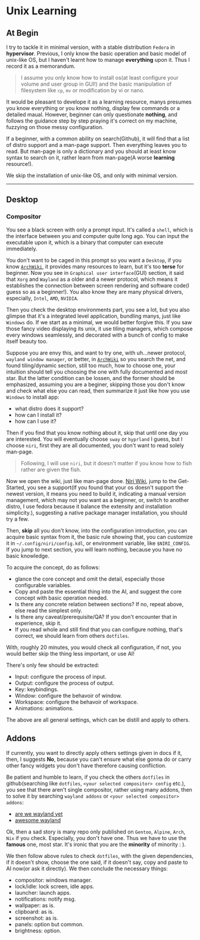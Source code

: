 # Unix Learning

## At Begin

I try to tackle it in minimal version, with a stable distribution `Fedora` in **hypervisor**. Previous, I only know the basic operation and basic model of unix-like OS, but I haven't learnt how to manage **everything** upon it. Thus I record it as a memorandum.

> I assume you only know how to install os(at least configure your volume and user group in GUI!) and the basic manipulation of filesystem like `cp`, `mv` or modification by vi or nano.

It would be pleasant to develope it as a learning resource, manys presumes you know everything or you know nothing, display few commands or a detailed maual. However, beginner can only questionate **nothing**, and follows the guidance step by step praying it's correct on my machine, fuzzying on those messy configuration.

If a beginner, with a common ability on search(Github), it will find that a list of distro support and a man-page support. Then everything leaves you to read. But man-page is only a dictionary and you should at least know syntax to search on it, rather learn from man-page(A worse **learning** resource!).

We skip the installation of unix-like OS, and only with minimal version.

---

## Desktop

### Compositor

You see a black screen with only a prompt input. It's called a `shell`, which is the interface between you and computer quite long ago. You can input the executable upon it, which is a binary that computer can execute immediately.

You don't want to be caged in this prompt so you want a `Desktop`, if you know [`ArchWiki`](https://wiki.archlinux.org/title/General_recommendations#Booting), it provides many resources to learn, but it's too **terse** for beginner. Now you see in `Graphical user interface`(GUI) section, it said that `Xorg` and `Wayland` as a older and a newer protocol, which means it establishes the connection between screen rendering and software code(I guess so as a beginner!). You also know they are many physical drivers, especially, `Intel`, `AMD`, `NVIDIA`.

Then you check the desktop environments part, you see a lot, but you also glimpse that it's a integrated level application, bundling manys, just like `Windows` do. If we start as a minimal, we would better forgive this. If you
saw those fancy video displaying its unix, it use tiling managers, which compose every windows seamlessly, and decorated with a bunch of config to make itself beauty too.

Suppose you are envy this, and want to try one, with uh...newer protocol, `wayland window manager`, or better, in [`ArchWiki`](https://wiki.archlinux.org/title/Wayland) so you search the net, and found tiling/dynamic section, still too much, how to choose one, your intuition should tell you choosing the one with fully documented and most star. But the latter condition can be lossen, and the former should be emphasized, assuming you are a beginer, skipping those you don't know and check what else you can read, then summarize it just like how you use `Windows` to install app:

- what distro does it support?
- how can I install it?
- how can I use it?

Then if you find that you know nothing about it, skip that until one day you are interested. You will eventually choose `sway` or `hyprland` I guess, but I choose `niri`, first they are all documented, you don't want to read solely man-page.

> Following, I will use `niri`, but it doesn't matter if you know how to fish rather are given the fish.

Now we open the wiki, just like man-page done. [Niri Wiki](https://github.com/YaLTeR/niri/wiki), jump to the Get-Started, you see a support(If you found that your os doesn't support the newest version, it means you need to build it, indicating a manual version management, which may not you want as a beginner, or, switch to another distro, I use fedora because it balance the extensity and installation simplicity.), suggesting a native package manager installation, you should try a few.

Then, **skip** all you don't know, into the configuration introduction, you can acquire basic syntax from it, the basic rule showing that, you can customize it in `~/.config/niri/config.kdl`, or environment variable, like `$NIRI_CONFIG`. If you jump to next section, you will learn nothing, because you have no basic knowledge.

To acquire the concept, do as follows:

- glance the core concept and omit the detail, especially those configurable variables.
- Copy and paste the essential thing into the AI, and suggest the core concept with basic operation needed.
- Is there any concrete relation between sections? If no, repeat above, else read the simplest only.
- Is there any caveat/prerequisite/QA? If you don't encounter that in experience, skip it.
- If you read whole and still find that you can configure nothing, that's correct, we should learn from others `dotfiles`.

With, roughly 20 minutes, you would check all configuration, if not, you would better skip the thing less important, or use AI!

There's only few should be extracted:

- Input: configure the process of input.
- Output: configure the process of output.
- Key: keybindings.
- Window: configure the behavoir of window.
- Workspace: configure the behavoir of workspace.
- Animations: animations.

The above are all general settings, which can be distill and apply to others.

## Addons

If currently, you want to directly apply others settings given in docs if it, then, I suggests **No**, because you can't ensure what else gonna do or carry other fancy widgets you don't have therefore causing confliction.

Be patient and humble to learn, if you check the others `dotfiles` in github(searching like `dotfiles`, `<your selected compositor> config` etc.), you see that there aren't single compositor, rather using many addons, then to solve it by searching `wayland addons` or `<your selected compositor> addons`:

- [are we wayland yet](https://arewewaylandyet.com)
- [awesome wayland](https://github.com/rcalixte/awesome-wayland)

Ok, then a sad story is many repo only published on `Gentoo`, `Alpine`, `Arch`, `Nix` if you check. Especially, you don't have one. Thus we have to use the **famous** one, most star. It's ironic that you are the **minority** of minority : ).

We then follow above rules to check `dotfiles`, with the given dependencies, if it doesn't show, choose the one said, if it doesn't say, copy and paste to AI now(or ask it directly). We then conclude the necessary things:

- compositor: windows manager.
- lock/idle: lock screen, idle apps.
- launcher: launch apps.
- notifications: notify msg.
- wallpaper: as is.
- clipboard: as is.
- screenshot: as is.
- panels: option but common.
- brightness: option.
